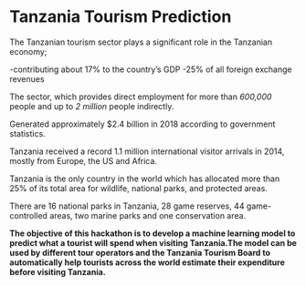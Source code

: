 # Tanzania Tourism Prediction

The Tanzanian tourism sector plays a significant role in the Tanzanian economy;

-contributing about 17% to the country’s GDP 
-25% of all foreign exchange revenues

The sector, which provides direct employment for more than *600,000* people and up to *2 million* people indirectly.

Generated approximately $2.4 billion in 2018 according to government statistics.

Tanzania received a record 1.1 million international visitor arrivals in 2014, mostly from Europe, the US and Africa.

Tanzania is the only country in the world which has allocated more than 25% of its total area for wildlife, national parks, and protected areas.

There are 16 national parks in Tanzania, 28 game reserves, 44 game-controlled areas, two marine parks and one conservation area.

<b>The objective of this hackathon is to develop a machine learning model to predict what a tourist will spend when visiting Tanzania.The model can be used by different tour operators and the Tanzania Tourism Board to automatically help tourists across the world estimate their expenditure before visiting Tanzania.</b>
